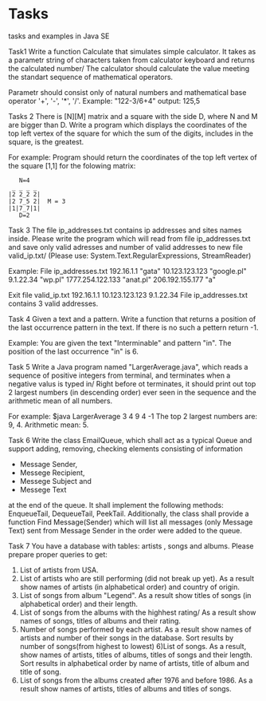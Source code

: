 # Tasks
tasks and examples in Java SE

Task1
Write a function Calculate that simulates simple calculator. It takes as a parametr string 
of characters taken from calculator keyboard and returns the calculated number/
The calculator should calculate the value meeting the standart sequence of mathematical operators.

Parametr should consist only of natural numbers and mathematical base operator '+', '-', '*', '/'.
Example:
"122-3/6+4"
output: 125,5

Tasks 2
There is [N][M] matrix and a square with the side D, where N and M are bigger than D.
Write a program which displays the coordinates of the top left vertex of the square for which
the sum of the digits, includes in the square, is the greatest.

For example: Program should return the coordinates of the top left vertex of the square [1,1]
for the folowing matrix:

       N=4
     _ _ _ _
    |2 2_2 2|
    |2 7_5 2|  M = 3
    |1|7_7|1|     
       D=2
       
       
Task 3 
The file ip_addresses.txt contains ip addresses and sites names inside. Please write
the program which will read from file ip_addresses.txt and save only valid adresses
and number of valid addresses to new file valid_ip.txt/
(Please use: System.Text.RegularExpressions, StreamReader)

Example:
File ip_addresses.txt
192.16.1.1 "gata"
10.123.123.123 "google.pl"
9.1.22.34 "wp.pl"
1777.254.122.133 "anat.pl"
206.192.155.177 "a"

Exit file valid_ip.txt
192.16.1.1
10.123.123.123
9.1.22.34
File ip_addresses.txt contains 3 valid addresses.

Task 4
Given a text and a pattern. Write a function that returns a position of the last occurrence
pattern in the text. If there is no such a pettern return -1.

Example:
You are given the text "Interminable" and pattern "in". The position of the last occurrence
"in" is 6.

Task 5
Write a Java program named "LargerAverage.java", which reads a sequence of positive integers
from terminal, and terminates when a negative valus is typed in/ Right before ot terminates,
it should print out top 2 largest numbers (in descending order) ever seen in the sequence
and the arithmetic mean of all numbers.

For example:
$java LargerAverage
3
4
9
4
-1
The top 2 largest numbers are: 9, 4.
Arithmetic mean: 5.

Task 6 
Write the class EmailQueue, which shall act as a typical Queue and support adding,
removing, checking elements consisting of information

- Message Sender,
- Messege Recipient,
- Messege Subject and
- Messege Text

at the end of the queue. It shall implement the following methods: EnqueueTail, DequeueTail,
PeekTail. Additionally, the class shall provide a function Find Message(Sender) which
will list all messages (only Message Text) sent from Message Sender in the order 
were added to the queue.

Task 7
You have a database with tables: artists , songs and albums. Please prepare proper queries to get:

1) List of artists from USA.
2) List of artists who are still performing (did not break up yet). As a result show names 
of artists (in alphabetical order) and country of origin.
3) List of songs from album "Legend". As a result show titles of songs (in alphabetical order)
and their length.
4) List of songs from the albums with the highhest rating/ As a result show names of songs,
titles of albums and their rating.
5) Number of songs performed by each artist. As a result show names of artists and number 
of their songs in the database. Sort results by number of songs(from highest to lowest)
6)List of songs. As a result, show names of artists, titles of albums, titles of songs 
and their length.
Sort results in alphabetical order by name of artists, title of album and title of song.
7) List of songs from the albums created after 1976 and before 1986. As a result show names
of artists, titles of albums and titles of songs.
